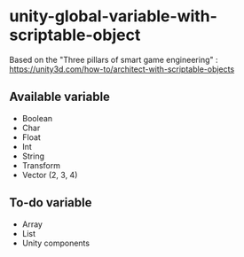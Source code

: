 # unity-global-variable-with-scriptable-object
Based on the "Three pillars of smart game engineering" : https://unity3d.com/how-to/architect-with-scriptable-objects

## Available variable

- Boolean
- Char
- Float
- Int
- String
- Transform
- Vector (2, 3, 4)

## To-do variable

- Array
- List
- Unity components

